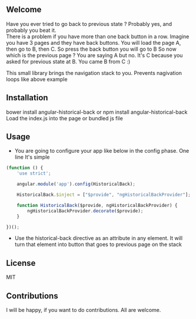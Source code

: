 ## Welcome

Have you ever tried to go back to previous state ? Probably yes, and probably you beat it.  
There is a problem if you have more than one back button in a row.
Imagine you have 3 pages and they have back buttons. You will load the page A, then go to B, then C. So press the back button you will go to B
So now which is the previous page ? You are saying A but no. It's C because you asked for previous state at B. You came B from C :)

This small library brings the navigation stack to you. Prevents nagivation loops like above example

## Installation
bower install angular-historical-back or npm install angular-historical-back
Load the index.js into the page or bundled js file

## Usage
* You are going to configure your app like below in the config phase. One line It's simple
```javascript
(function () {
	'use strict';

    angular.module('app').config(HistoricalBack);

    HistoricalBack.$inject = ["$provide", "ngHistoricalBackProvider"];

    function HistoricalBack($provide, ngHistoricalBackProvider) {
        ngHistoricalBackProvider.decorate($provide);
    }

})();
```
* Use the historical-back directive as an attribute in any element. It will turn that element into button that goes to previous page on the stack

## License
MIT

## Contributions
I will be happy, if you want to do contributions. All are welcome.
